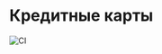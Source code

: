 # Кредитные карты

![CI](https://github.com/12FICUS12/CreditCard2.0/actions/workflows/web.yml/badge.svg)